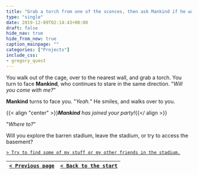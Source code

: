 ```yaml
---
title: "Grab a torch from one of the sconces, then ask Mankind if he wants to come along."
type: "single"
date: 2019-12-09T02:14:43+00:00
draft: false
hide_nav: true
hide_from_new: true
caption_mainpage: ""
categories: ["Projects"]
include_css:
- gregory_quest
---
```


You walk out of the cage, over to the nearest wall, and grab a torch. You turn to face **Mankind**, who continues to stare in the same direction. "*Will you come with me?*"

**Mankind** turns to face you. "*Yeah.*" He smiles, and walks over to you.

{{< align "center" >}}***Mankind** has joined your party!*{{</ align >}}

"*Where to?*"

Will you explore the barren stadium, leave the stadium, or try to access the basement?

[``> Try to find some of my stuff or my other friends in the stadium.``](../35)

|[``< Previous page``](../33)|[``< Back to the start``](../)|
|---|---|